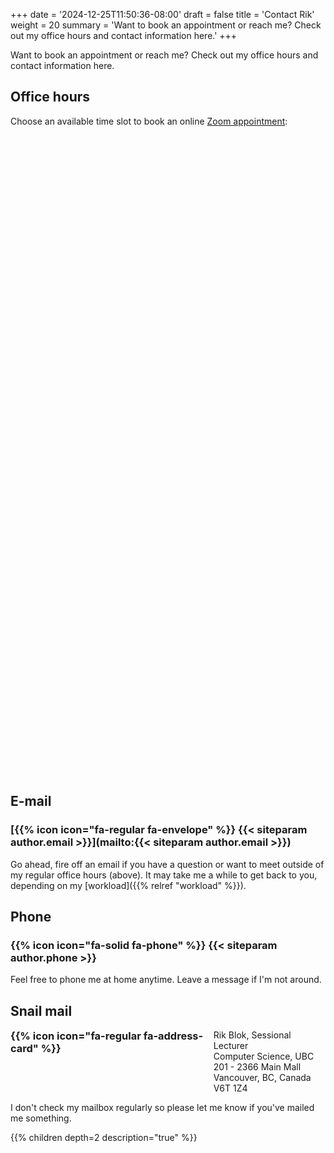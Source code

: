 +++
date = '2024-12-25T11:50:36-08:00'
draft = false
title = 'Contact Rik'
weight = 20
summary = 'Want to book an appointment or reach me?  Check out my office hours and contact information here.'
+++

Want to book an appointment or reach me?  Check out my office hours and contact information here.


## Office hours

Choose an available time slot to book an online [Zoom appointment](https://ubc.zoom.us/j/3397668270?pwd=nWaMVgnlGW6HhLxyVyeoHQCN34PXfy.1):
<!-- Calendly inline widget begin -->
<div class="calendly-inline-widget" data-url="https://calendly.com/rikblok/30-minute-online-meeting?hide_gdpr_banner=1" style="min-width:320px;height:1024px;"></div>
<script type="text/javascript" src="https://assets.calendly.com/assets/external/widget.js" async></script>
<!-- Calendly inline widget end -->


## E-mail

### [{{% icon icon="fa-regular fa-envelope" %}} {{< siteparam author.email >}}](mailto:{{< siteparam author.email >}})

Go ahead, fire off an email if you have a question or want to meet outside of my regular office hours (above). It may take me a while to get back to you, depending on my [workload]({{% relref "workload" %}}). 


## Phone

### {{% icon icon="fa-solid fa-phone" %}} {{< siteparam author.phone >}}

Feel free to phone me at home anytime. Leave a message if I'm not around.


## Snail mail

<div style="display: flex;">
	<h3 style="margin: 0;">{{% icon icon="fa-regular fa-address-card" %}}</h3>
	<div>
		Rik Blok, Sessional Lecturer <br />
		Computer Science, UBC <br />
		201 - 2366 Main Mall <br />
		Vancouver, BC, Canada V6T 1Z4
	</div>
</div>

I don't check my mailbox regularly so please let me know if you've mailed me something.

{{% children depth=2 description="true" %}}